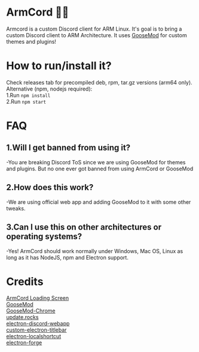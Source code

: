 
# ArmCord 🦾🔌
Armcord is a custom Discord client for ARM Linux. It's goal is to bring a custom Discord client to ARM Architecture. It uses [GooseMod](https://goosemod.com) for custom themes and plugins!

# How to run/install it?
Check releases tab for precompiled deb, rpm, tar.gz versions (arm64 only).
Alternative (npm, nodejs required):  
1.Run `npm install`   
2.Run `npm start`  


# FAQ
## 1.Will I get banned from using it?   

 -You are breaking Discord ToS since we are using GooseMod for themes and plugins. But no one ever got banned from using ArmCord or GooseMod  
## 2.How does this work?   

 -We are using official web app and adding GooseMod to it with some other tweaks.   
## 3.Can I use this on other architectures or operating systems?

 -Yes! ArmCord should work normally under Windows, Mac OS, Linux as long as it has NodeJS, npm and Electron support.   


# Credits
[ArmCord Loading Screen](https://github.com/kckarnige)   
[GooseMod](https://github.com/GooseMod/GooseMod)   
[GooseMod-Chrome](https://github.com/AAGaming00/GooseMod-chrome)    
[update.rocks](https://www.update.rocks)   
[electron-discord-webapp](https://github.com/SpacingBat3/electron-discord-webapp)    
[custom-electron-titlebar](https://github.com/AlexTorresSk/custom-electron-titlebar)    
[electron-localshortcut](https://github.com/parro-it/electron-localshortcut)    
[electron-forge](https://www.npmjs.com/package/electron-forge)    

